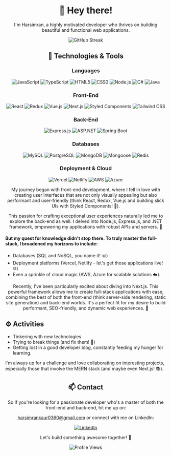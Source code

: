 <div align="center">
  <h1>👋 Hey there!</h1>
  <p>I'm Harsimran, a highly motivated developer who thrives on building beautiful and functional web applications.</p>
</div>
<div align="center">
  <img src="https://streak-stats.demolab.com?user=simi360&theme=travelers-theme&border_radius=25&exclude_days=Sat&card_width=450&currStreakNum=EB3434&border=EB846C&ring=EB887E&fire=EB3434&excludeDaysLabel=50342A" alt="GitHub Streak" />
</div>
<div align="center">
  <h2 id="technologies-tools">🔧 <b>Technologies & Tools</b></h2>
</div>
<div align="center">
  <h3>Languages</h3>
  <p>
    <img src="https://img.shields.io/badge/JavaScript-F7DF1E?logo=javascript&logoColor=black" alt="JavaScript" />
    <img src="https://img.shields.io/badge/TypeScript-007ACC?logo=typescript&logoColor=white" alt="TypeScript" />
    <img src="https://img.shields.io/badge/HTML5-E34F26?logo=html5&logoColor=white" alt="HTML5" />
    <img src="https://img.shields.io/badge/CSS3-1572B6?logo=css3&logoColor=white" alt="CSS3" />
    <img src="https://img.shields.io/badge/Node.js-339933?logo=nodedotjs&logoColor=white" alt="Node.js" />
<!--     <img src="https://img.shields.io/badge/.NET-512BD4?logo=dotnet&logoColor=white" alt=".NET" /> -->
    <img src="https://img.shields.io/badge/C%23-239120?logo=c-sharp&logoColor=white" alt="C#" />
<!--     <img src="https://img.shields.io/badge/Python-3776AB?logo=python&logoColor=white" alt="Python" /> -->
    <img src="https://img.shields.io/badge/Java-007396?logo=java&logoColor=white" alt="Java" />
  </p>

  <h3>Front-End</h3>
  <p>
    <img src="https://img.shields.io/badge/React-61DAFB?logo=react&logoColor=black" alt="React" />
    <img src="https://img.shields.io/badge/Redux-764ABC?logo=redux&logoColor=white" alt="Redux" />
    <img src="https://img.shields.io/badge/Vue.js-4FC08D?logo=vue-dot-js&logoColor=white" alt="Vue.js" />
    <img src="https://img.shields.io/badge/Next.js-000000?logo=nextdotjs&logoColor=white" alt="Next.js" />
    <img src="https://img.shields.io/badge/Styled_Components-DB7093?logo=styled-components&logoColor=white" alt="Styled Components" />
    <img src="https://img.shields.io/badge/Tailwind_CSS-38B2AC?logo=tailwind-css&logoColor=white" alt="Tailwind CSS" />
  </p>

  <h3>Back-End</h3>
  <p>
    <img src="https://img.shields.io/badge/Express.js-000000?logo=express&logoColor=white" alt="Express.js" />
    <img src="https://img.shields.io/badge/ASP.NET-512BD4?logo=dotnet&logoColor=white" alt="ASP.NET" />
    <img src="https://img.shields.io/badge/Spring_Boot-6DB33F?logo=spring&logoColor=white" alt="Spring Boot" />
<!--     <img src="https://img.shields.io/badge/Django-092E20?logo=django&logoColor=white" alt="Django" /> -->
  </p>

  <h3>Databases</h3>
  <p>
    <img src="https://img.shields.io/badge/MySQL-4479A1?logo=mysql&logoColor=white" alt="MySQL" />
    <img src="https://img.shields.io/badge/PostgreSQL-336791?logo=postgresql&logoColor=white" alt="PostgreSQL" />
    <img src="https://img.shields.io/badge/MongoDB-4DB33D?logo=mongodb&logoColor=white" alt="MongoDB" />
    <img src="https://img.shields.io/badge/Mongoose-880000?logo=mongodb&logoColor=white" alt="Mongoose" />
    <img src="https://img.shields.io/badge/Redis-DC382D?logo=redis&logoColor=white" alt="Redis" />
  </p>

  <h3>Deployment & Cloud</h3>
  <p>
    <img src="https://img.shields.io/badge/Vercel-000000?logo=vercel&logoColor=white" alt="Vercel" />
    <img src="https://img.shields.io/badge/Netlify-00C7B7?logo=netlify&logoColor=white" alt="Netlify" />
    <img src="https://img.shields.io/badge/AWS-232F3E?logo=amazon-aws&logoColor=white" alt="AWS" />
    <img src="https://img.shields.io/badge/Azure-0078D4?logo=microsoft-azure&logoColor=white" alt="Azure" />
  </p>
</div>
<div align="center">
  <p>My journey began with front-end development, where I fell in love with creating user interfaces that are not only visually appealing but also performant and user-friendly (think React, Redux, Vue.js and building slick UIs with Styled Components! 💅).</p>
  <p>This passion for crafting exceptional user experiences naturally led me to explore the back-end as well. I delved into Node.js, Express.js, and .NET framework, empowering my applications with robust APIs and servers. 🚀</p>
</div>
<div >
  <h4>But my quest for knowledge didn't stop there. To truly master the full-stack, I broadened my horizons to include:</h4>
  <ul>
    <li>Databases (SQL and NoSQL, you name it! 📊)</li>
    <li>Deployment platforms (Vercel, Netlify - let's get those applications live! 🌐)</li>
    <li>Even a sprinkle of cloud magic (AWS, Azure for scalable solutions ☁️).</li>
  </ul>
</div>
<div align="center">
  <p>Recently, I've been particularly excited about diving into Next.js. This powerful framework allows me to create full-stack applications with ease, combining the best of both the front-end (think server-side rendering, static site generation) and back-end worlds. It's a perfect fit for my desire to build performant, SEO-friendly, and dynamic web experiences. 🌟</p>
</div>
<div>
  <h2 id="activities">⚙️ <b>Activities</b></h2>
  <ul>
    <li>Tinkering with new technologies</li>
    <li>Trying to break things (and fix them! 🔧)</li>
    <li>Getting lost in a good developer blog, constantly feeding my hunger for learning.</li>
  </ul>
  <p>I'm always up for a challenge and love collaborating on interesting projects, especially those that involve the MERN stack (and maybe even Next.js! 📚).</p>
</div>
<div align="center">
  <h2 id="contact">📫 <b>Contact</b></h2>
  <p>So if you're looking for a passionate developer who's a master of both the front-end and back-end, hit me up on:</p>
  <p><a href="mailto:harsimrankaur0360@gmail.com">harsimrankaur0360@gmail.com</a> or connect with me on LinkedIn:</p>
  <a href="https://www.linkedin.com/in/harsimrankaur360">
    <img src="https://img.shields.io/badge/LinkedIn-Harsimran-blue?logo=linkedin" alt="LinkedIn" />
  </a>
  <p>Let's build something awesome together! 🤝</p>
</div>
<div align="center">
  <img src="https://komarev.com/ghpvc/?username=simi360" alt="Profile Views" />
</div>

